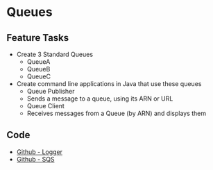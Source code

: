 # Queues

## Feature Tasks

- Create 3 Standard Queues
    - QueueA
    - QueueB
    - QueueC
- Create command line applications in Java that use these queues
    - Queue Publisher
    - Sends a message to a queue, using its ARN or URL
    - Queue Client
    - Receives messages from a Queue (by ARN) and displays them
## Code
- [Github - Logger](https://github.com/JBusch2010/queues/tree/master/logger/src)
- [Github - SQS](https://github.com/JBusch2010/queues/tree/master/sqs/src)
